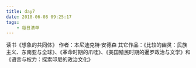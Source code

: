 ```yaml
---
title: day7
date: 2018-06-08 09:25:17
tags:
    - 每日清单
---
```


读书《想象的共同体》
作者：本尼迪克特·安德森
其它作品：《比较的幽灵：民族主义、东南亚与全球》、《革命时期的爪哇》、《美国殖民时期的暹罗政治与文学》和《语言与权力：探索印尼的政治文化》


<!-- more -->